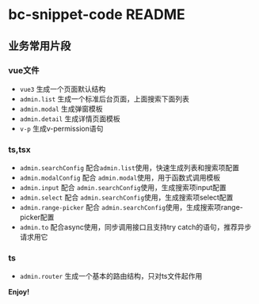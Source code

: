 # bc-snippet-code README

## 业务常用片段

### vue文件

- `vue3`  生成一个页面默认结构
- `admin.list` 生成一个标准后台页面，上面搜索下面列表
- `admin.modal` 生成弹窗模板
- `admin.detail` 生成详情页面模板
- `v-p` 生成v-permission语句

### ts,tsx

- `admin.searchConfig` 配合`admin.list`使用，快速生成列表和搜索项配置
- `admin.modalConfig` 配合 `admin.modal`使用，用于函数式调用模板
- `admin.input` 配合 `admin.searchConfig`使用，生成搜索项input配置
- `admin.select` 配合 `admin.searchConfig`使用，生成搜索项select配置
- `admin.range-picker` 配合 `admin.searchConfig`使用，生成搜索项range-picker配置
- `admin.to` 配合async使用，同步调用接口且支持try catch的语句，推荐异步请求用它
### ts
- `admin.router` 生成一个基本的路由结构，只对ts文件起作用


**Enjoy!**
